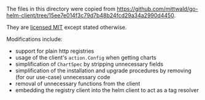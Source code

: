 The files in this directory were copied from https://github.com/mittwald/go-helm-client/tree/15ee7e014f3c79d7b48b24fcd29a34a2990d4450.

They are [licensed MIT](./LICENSE) except stated otherwise.

Modifications include:
- support for plain http registries
- usage of the client's `action.Config` when getting charts
- simplification of `ChartSpec` by stripping unnecessary fields
- simplification of the installation and upgrade procedures by removing (for our use-case) unnecessary code
- removal of unnecessary functions from the client
- embedding the registry client into the helm client to act as a tag resolver